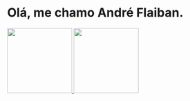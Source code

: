 # Olá, me chamo André Flaiban.
<div>
<a href="https://github.com/seu-usuário-aqui">
<img height="150em" src="https://github-readme-stats.vercel.app/api/top-langs/?username=andref12&layout=compact&langs_count=7&theme=dracula"/>
<img height="150em" src="https://github-readme-stats.vercel.app/api?username=andref12&show_icons=true&theme=dracula&include_all_commits=true&count_private=true"/>
</div>
